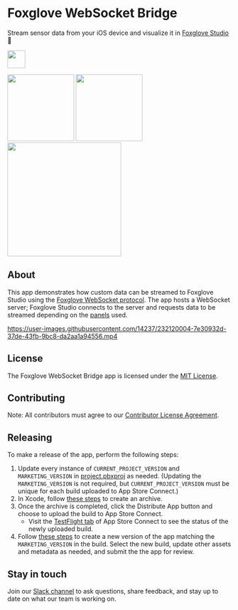 # Foxglove WebSocket Bridge

Stream sensor data from your iOS device and visualize it in [Foxglove Studio](https://foxglove.dev/docs/studio) 🤖

[<img src="https://user-images.githubusercontent.com/14237/232120565-88d0d9b1-2b0f-40b8-9547-a4a4c4c48156.png" height="40">](https://apps.apple.com/us/app/foxglove-websocket-bridge/id1673592198)

<img src="./screenshots/graphic/iphone14plus-6.5in.png" width="150"/> <img src="./screenshots/iphone14plus-6.5in.png" width="150"/> <img src="https://user-images.githubusercontent.com/14237/232129368-bd163e05-b93c-4974-830a-d80bbcabaa25.png" width="256">


## About

This app demonstrates how custom data can be streamed to Foxglove Studio using the [Foxglove WebSocket protocol](https://foxglove.dev/docs/studio/connection/custom#live-connection). The app hosts a WebSocket server; Foxglove Studio connects to the server and requests data to be streamed depending on the [panels](https://foxglove.dev/docs/studio/panels/introduction) used.

https://user-images.githubusercontent.com/14237/232120004-7e30932d-37de-43fb-9bc8-da2aa1a94556.mp4

## License

The Foxglove WebSocket Bridge app is licensed under the [MIT License](https://opensource.org/licenses/MIT).

## Contributing

Note: All contributors must agree to our [Contributor License Agreement](https://github.com/foxglove/cla).

## Releasing

To make a release of the app, perform the following steps:

1. Update every instance of `CURRENT_PROJECT_VERSION` and `MARKETING_VERSION` in [project.pbxproj](WebSocketDemo.xcodeproj/project.pbxproj) as needed. (Updating the `MARKETING_VERSION` is not required, but `CURRENT_PROJECT_VERSION` must be unique for each build uploaded to App Store Connect.)
2. In Xcode, follow [these steps](https://help.apple.com/xcode/mac/current/#/devf37a1db04) to create an archive.
3. Once the archive is completed, click the Distribute App button and choose to upload the build to App Store Connect.
   - Visit the [TestFlight tab](https://appstoreconnect.apple.com/apps/1673592198/testflight/ios) of App Store Connect to see the status of the newly uploaded build.
4. Follow [these steps](https://developer.apple.com/help/app-store-connect/update-your-app/create-a-new-version/) to create a new version of the app matching the `MARKETING_VERSION` in the build. Select the new build, update other assets and metadata as needed, and submit the the app for review.

## Stay in touch

Join our [Slack channel](https://foxglove.dev/join-slack) to ask questions, share feedback, and stay up to date on what our team is working on.
